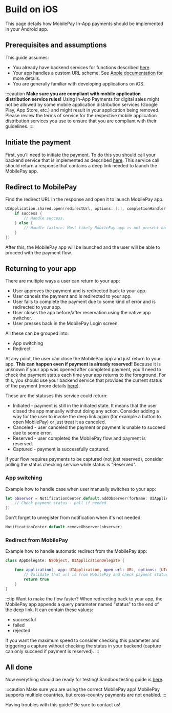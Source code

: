 # Build on iOS

This page details how MobilePay In-App payments should be implemented in your Android app.

## Prerequisites and assumptions

This guide assumes:

- You already have backend services for functions described [here](https://mobilepaydev.github.io/MobilePay-Payments-API/docs/guides/in-app-payments/how-it-works).
- Your app handles a custom URL scheme. See [Apple documentation](https://developer.apple.com/documentation/xcode/defining-a-custom-url-scheme-for-your-app) for more details.
- You are generally familiar with developing applications on iOS.

:::caution **Make sure you are compliant with mobile application distribution service rules!**
Using In-App Payments for digital sales might not be allowed by some mobile application distribution services (Google Play, App Store, etc.) and might result in your application being removed. Please review the terms of service for the respective mobile application distribution services you use to ensure that you are compliant with their guidelines.
:::

## Initiate the payment

First, you'll need to initiate the payment. To do this you should call your backend service that is implemented as described [here](https://mobilepaydev.github.io/MobilePay-Payments-API/docs/payments-refunds/take-payments). This service call should return a response that contains a deep link needed to launch the MobilePay app.

## Redirect to MobilePay

Find the redirect URL in the response and open it to launch MobilePay app.

```swift
UIApplication.shared.open(redirectUrl, options: [:], completionHandler: { success in
    if success {
        // Handle success.
    } else {
        // Handle failure. Most likely MobilePay app is not present on the user's device.
    }
})
```

After this, the MobilePay app will be launched and the user will be able to proceed with the payment flow.

## Returning to your app

There are multiple ways a user can return to your app:

- User approves the payment and is redirected back to your app.
- User cancels the payment and is redirected to your app.
- User fails to complete the payment due to some kind of error and is redirected to your app.
- User closes the app before/after reservation using the native app switcher.
- User presses back in the MobilePay Login screen.

All these can be grouped into:

- App switching
- Redirect

At any point, the user can close the MobilePay app and just return to your app. **This can happen even if payment is already reserved!** Because it is unknown if your app was opened after completed payment, you'll need to check the payment status each time your app returns to the foreground. For this, you should use your backend service that provides the current status of the payment (more details [here](/docs/payments-refunds/take-payments)).

These are the statuses this service could return:

- Initiated - payment is still in the initiated state. It means that the user closed the app manually without doing any action. Consider adding a way for the user to invoke the deep link again (for example a button to open MobilePay) or just treat it as canceled.
- Canceled - user canceled the payment or payment is unable to succeed due to some error.
- Reserved - user completed the MobilePay flow and payment is reserved.
- Captured - payment is successfully captured.

If your flow requires payments to be captured (not just reserved), consider polling the status checking service while status is "Reserved".

### App switching

Example how to handle case when user manually switches to your app:

```swift
let observer = NotificationCenter.default.addObserver(forName: UIApplication.didBecomeActiveNotification, object: nil, queue: nil, using: { _ in
    // Check payment status - poll if needed.
})
```

Don't forget to unregister from notification when it's not needed:

```swift
NotificationCenter.default.removeObserver(observer)
```

### Redirect from MobilePay

Example how to handle automatic redirect from the MobilePay app:

```swift
class AppDelegate: NSObject, UIApplicationDelegate {

    func application(_ app: UIApplication, open url: URL, options: [UIApplication.OpenURLOptionsKey : Any] = [:]) -> Bool {
        // Validate that url is from MobilePay and check payment status - poll if needed.
        return true
    }
}
```

:::tip Want to make the flow faster?
When redirecting back to your app, the MobilePay app appends a query parameter named "status" to the end of the deep link. It can contain these values:

- successful
- failed
- rejected

If you want the maximum speed to consider checking this parameter and triggering a capture without checking the status in your backend (capture can only succeed if payment is reserved).
:::

## All done

Now everything should be ready for testing! Sandbox testing guide is [here](https://sandbox-developer.mobilepay.dk/).

:::caution Make sure you are using the correct MobilePay app!
MobilePay supports multiple countries, but cross-country payments are not enabled.
:::

Having troubles with this guide? Be sure to contact us!
